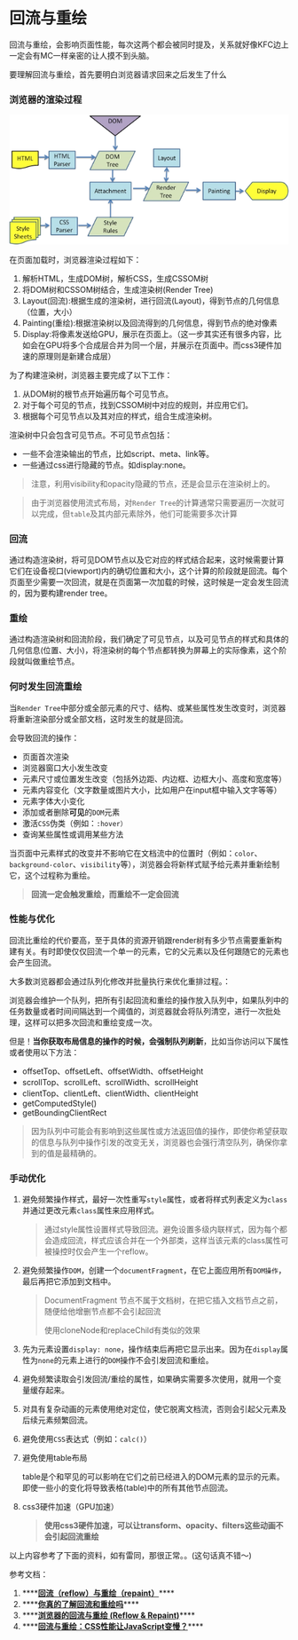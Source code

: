 # 回流与重绘

回流与重绘，会影响页面性能，每次这两个都会被同时提及，关系就好像KFC边上一定会有MC一样亲密的让人摸不到头脑。

要理解回流与重绘，首先要明白浏览器请求回来之后发生了什么

### 浏览器的渲染过程 <a id="item-1"></a>

![](../.gitbook/assets/image%20%283%29.png)

在页面加载时，浏览器渲染过程如下：

1. 解析HTML，生成DOM树，解析CSS，生成CSSOM树
2. 将DOM树和CSSOM树结合，生成渲染树\(Render Tree\)
3. Layout\(回流\):根据生成的渲染树，进行回流\(Layout\)，得到节点的几何信息（位置，大小）
4. Painting\(重绘\):根据渲染树以及回流得到的几何信息，得到节点的绝对像素
5. Display:将像素发送给GPU，展示在页面上。（这一步其实还有很多内容，比如会在GPU将多个合成层合并为同一个层，并展示在页面中。而css3硬件加速的原理则是新建合成层）

为了构建渲染树，浏览器主要完成了以下工作：

1. 从DOM树的根节点开始遍历每个可见节点。
2. 对于每个可见的节点，找到CSSOM树中对应的规则，并应用它们。
3. 根据每个可见节点以及其对应的样式，组合生成渲染树。

渲染树中只会包含可见节点。不可见节点包括：

* 一些不会渲染输出的节点，比如script、meta、link等。
* 一些通过css进行隐藏的节点。如display:none。

> 注意，利用visibility和opacity隐藏的节点，还是会显示在渲染树上的。

> 由于浏览器使用流式布局，对`Render Tree`的计算通常只需要遍历一次就可以完成，但`table`及其内部元素除外，他们可能需要多次计算

### 回流

通过构造渲染树，将可见DOM节点以及它对应的样式结合起来，这时候需要计算它们在设备视口\(viewport\)内的确切位置和大小，这个计算的阶段就是回流。每个页面至少需要一次回流，就是在页面第一次加载的时候，这时候是一定会发生回流的，因为要构建render tree。

### 重绘

通过构造渲染树和回流阶段，我们确定了可见节点，以及可见节点的样式和具体的几何信息\(位置、大小\)，将渲染树的每个节点都转换为屏幕上的实际像素，这个阶段就叫做重绘节点。

### 何时发生回流重绘 <a id="item-2"></a>

当`Render Tree`中部分或全部元素的尺寸、结构、或某些属性发生改变时，浏览器将重新渲染部分或全部文档，这时发生的就是回流。

会导致回流的操作：

* 页面首次渲染
* 浏览器窗口大小发生改变
* 元素尺寸或位置发生改变（包括外边距、内边框、边框大小、高度和宽度等）
* 元素内容变化（文字数量或图片大小，比如用户在input框中输入文字等等）
* 元素字体大小变化
* 添加或者删除**可见**的`DOM`元素
* 激活`CSS`伪类（例如：`:hover）`
* 查询某些属性或调用某些方法

当页面中元素样式的改变并不影响它在文档流中的位置时（例如：`color`、`background-color`、`visibility`等），浏览器会将新样式赋予给元素并重新绘制它，这个过程称为重绘。

> **回流一定会触发重绘，而重绘不一定会回流**

### 性能与优化

回流比重绘的代价要高，至于具体的资源开销跟render树有多少节点需要重新构建有关。有时即使仅仅回流一个单一的元素，它的父元素以及任何跟随它的元素也会产生回流。

大多数浏览器都会通过队列化修改并批量执行来优化重排过程。：

浏览器会维护一个队列，把所有引起回流和重绘的操作放入队列中，如果队列中的任务数量或者时间间隔达到一个阈值的，浏览器就会将队列清空，进行一次批处理，这样可以把多次回流和重绘变成一次。

但是！**当你获取布局信息的操作的时候，会强制队列刷新**，比如当你访问以下属性或者使用以下方法：

* offsetTop、offsetLeft、offsetWidth、offsetHeight
* scrollTop、scrollLeft、scrollWidth、scrollHeight
* clientTop、clientLeft、clientWidth、clientHeight
* getComputedStyle\(\)
* getBoundingClientRect

> 因为队列中可能会有影响到这些属性或方法返回值的操作，即使你希望获取的信息与队列中操作引发的改变无关，浏览器也会强行清空队列，确保你拿到的值是最精确的。

### 手动优化

1. 避免频繁操作样式，最好一次性重写`style`属性，或者将样式列表定义为`class`并通过更改元素`class`属性来应用样式。

   > 通过style属性设置样式导致回流。避免设置多级内联样式，因为每个都会造成回流，样式应该合并在一个外部类，这样当该元素的class属性可被操控时仅会产生一个reflow。

2. 避免频繁操作`DOM`，创建一个`documentFragment`，在它上面应用所有`DOM操作`，最后再把它添加到文档中。

   > DocumentFragment 节点不属于文档树，在把它插入文档节点之前，随便给他增删节点都不会引起回流
   >
   > 使用cloneNode和replaceChild有类似的效果

3. 先为元素设置`display: none`，操作结束后再把它显示出来。因为在`display`属性为`none`的元素上进行的`DOM`操作不会引发回流和重绘。
4. 避免频繁读取会引发回流/重绘的属性，如果确实需要多次使用，就用一个变量缓存起来。
5. 对具有复杂动画的元素使用绝对定位，使它脱离文档流，否则会引起父元素及后续元素频繁回流。
6. 避免使用`CSS`表达式（例如：`calc()`）
7. 避免使用table布局

   table是个和罕见的可以影响在它们之前已经进入的DOM元素的显示的元素。即使一些小的变化将导致表格\(table\)中的所有其他节点回流。

8. css3硬件加速（GPU加速）

   > **使用css3硬件加速，可以让transform、opacity、filters这些动画不会引起回流重绘**



  
以上内容参考了下面的资料，如有雷同，那很正常。。\(这句话真不错～\)

参考文档：

1. \*\*\*\*[**回流（reflow）与重绘（repaint）**](https://www.cnblogs.com/dujingjie/p/5784890.html)\*\*\*\*
2. \*\*\*\*[**你真的了解回流和重绘吗**](https://segmentfault.com/a/1190000017329980)\*\*\*\*
3. \*\*\*\*[**浏览器的回流与重绘 \(Reflow & Repaint\)**](https://juejin.im/post/5a9923e9518825558251c96a)\*\*\*\*
4. \*\*\*\*[**回流与重绘：CSS性能让JavaScript变慢？**](https://www.zhangxinxu.com/wordpress/2010/01/%E5%9B%9E%E6%B5%81%E4%B8%8E%E9%87%8D%E7%BB%98%EF%BC%9Acss%E6%80%A7%E8%83%BD%E8%AE%A9javascript%E5%8F%98%E6%85%A2%EF%BC%9F/)\*\*\*\*

